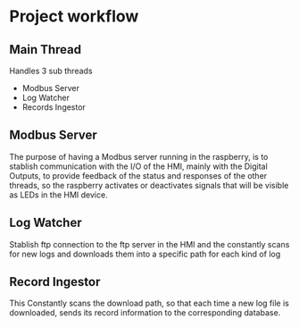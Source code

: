 # Project workflow

## Main Thread

Handles 3 sub threads

 * Modbus Server
 * Log Watcher
 * Records Ingestor

 ## Modbus Server

 The purpose of having a Modbus server running in the raspberry, is to stablish communication with the I/O of the HMI, mainly with the Digital Outputs, to provide feedback of the status and responses of the other threads, so the raspberry activates or deactivates signals that will be visible as LEDs in the HMI device.

 ## Log Watcher

 Stablish ftp connection to the ftp server in the HMI and the constantly scans for new logs and downloads them into a specific path for each kind of log

 ## Record Ingestor

This Constantly scans the download path, so that each time a new log file is downloaded, sends its record information to the corresponding database.